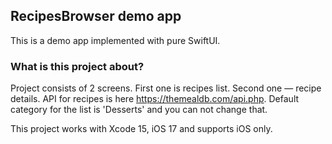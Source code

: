 ## RecipesBrowser demo app
This is a demo app implemented with pure SwiftUI. 

### What is this project about?
Project consists of 2 screens. First one is recipes list. Second one — recipe details. 
API for recipes is here https://themealdb.com/api.php. Default category for the list is 'Desserts' and you can not change that.

This project works with Xcode 15, iOS 17 and supports iOS only.

